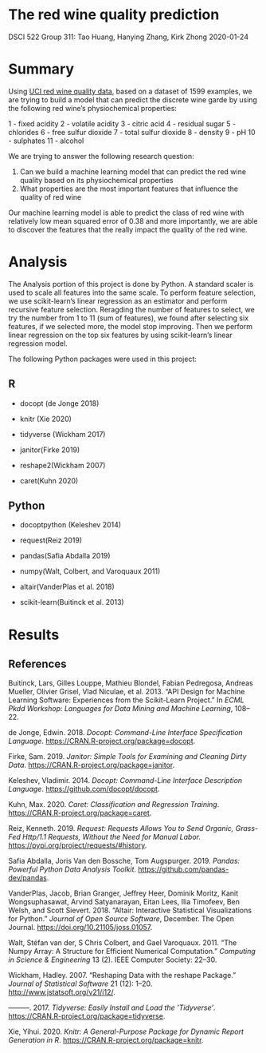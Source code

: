 The red wine quality prediction
================
DSCI 522 Group 311: Tao Huang, Hanying Zhang, Kirk Zhong
2020-01-24

# Summary

Using [UCI red wine quality
data](http://archive.ics.uci.edu/ml/datasets/Wine+Quality), based on a
dataset of 1599 examples, we are trying to build a model that can
predict the discrete wine garde by using the following red wine’s
physiochemical properties:

1 - fixed acidity 2 - volatile acidity 3 - citric acid 4 - residual
sugar 5 - chlorides 6 - free sulfur dioxide 7 - total sulfur dioxide 8 -
density 9 - pH 10 - sulphates 11 - alcohol

We are trying to answer the following research question:

1.  Can we build a machine learning model that can predict the red wine
    quality based on its physiochemical properties
2.  What properties are the most important features that influence the
    quality of red wine

Our machine learning model is able to predict the class of red wine with
relatively low mean squared error of 0.38 and more importantly, we are
able to discover the features that the really impact the quality of the
red wine.

# Analysis

The Analysis portion of this project is done by Python. A standard
scaler is used to scale all features into the same scale. To perform
feature selection, we use scikit-learn’s linear regression as an
estimator and perform recursive feature selection. Reragding the number
of features to select, we try the number from 1 to 11 (sum of features),
we found after selecting six features, if we selected more, the model
stop improving. Then we perform linear regression on the top six
features by using scikit-learn’s linear regression model.

The following Python packages were used in this project:

## R

  - docopt (de Jonge 2018)

  - knitr (Xie 2020)

  - tidyverse (Wickham 2017)

  - janitor(Firke 2019)

  - reshape2(Wickham 2007)

  - caret(Kuhn 2020)

## Python

  - docoptpython (Keleshev 2014)

  - request(Reiz 2019)

  - pandas(Safia Abdalla 2019)

  - numpy(Walt, Colbert, and Varoquaux 2011)

  - altair(VanderPlas et al. 2018)

  - scikit-learn(Buitinck et al. 2013)

# Results

## References

<div id="refs" class="references">

<div id="ref-sklearn">

Buitinck, Lars, Gilles Louppe, Mathieu Blondel, Fabian Pedregosa,
Andreas Mueller, Olivier Grisel, Vlad Niculae, et al. 2013. “API Design
for Machine Learning Software: Experiences from the Scikit-Learn
Project.” In *ECML Pkdd Workshop: Languages for Data Mining and Machine
Learning*, 108–22.

</div>

<div id="ref-docopt">

de Jonge, Edwin. 2018. *Docopt: Command-Line Interface Specification
Language*. <https://CRAN.R-project.org/package=docopt>.

</div>

<div id="ref-janitor">

Firke, Sam. 2019. *Janitor: Simple Tools for Examining and Cleaning
Dirty Data*. <https://CRAN.R-project.org/package=janitor>.

</div>

<div id="ref-docoptpython">

Keleshev, Vladimir. 2014. *Docopt: Command-Line Interface Description
Language*. <https://github.com/docopt/docopt>.

</div>

<div id="ref-caret">

Kuhn, Max. 2020. *Caret: Classification and Regression Training*.
<https://CRAN.R-project.org/package=caret>.

</div>

<div id="ref-request">

Reiz, Kenneth. 2019. *Request: Requests Allows You to Send Organic,
Grass-Fed Http/1.1 Requests, Without the Need for Manual Labor.*
<https://pypi.org/project/requests/#history>.

</div>

<div id="ref-pandas">

Safia Abdalla, Joris Van den Bossche, Tom Augspurger. 2019. *Pandas:
Powerful Python Data Analysis Toolkit*.
<https://github.com/pandas-dev/pandas>.

</div>

<div id="ref-altair">

VanderPlas, Jacob, Brian Granger, Jeffrey Heer, Dominik Moritz, Kanit
Wongsuphasawat, Arvind Satyanarayan, Eitan Lees, Ilia Timofeev, Ben
Welsh, and Scott Sievert. 2018. “Altair: Interactive Statistical
Visualizations for Python.” *Journal of Open Source Software*, December.
The Open Journal. <https://doi.org/10.21105/joss.01057>.

</div>

<div id="ref-numpy">

Walt, Stéfan van der, S Chris Colbert, and Gael Varoquaux. 2011. “The
Numpy Array: A Structure for Efficient Numerical Computation.”
*Computing in Science & Engineering* 13 (2). IEEE Computer Society:
22–30.

</div>

<div id="ref-reshape2">

Wickham, Hadley. 2007. “Reshaping Data with the reshape Package.”
*Journal of Statistical Software* 21 (12): 1–20.
<http://www.jstatsoft.org/v21/i12/>.

</div>

<div id="ref-tidyverse">

———. 2017. *Tidyverse: Easily Install and Load the ’Tidyverse’*.
<https://CRAN.R-project.org/package=tidyverse>.

</div>

<div id="ref-knitr">

Xie, Yihui. 2020. *Knitr: A General-Purpose Package for Dynamic Report
Generation in R*. <https://CRAN.R-project.org/package=knitr>.

</div>

</div>
